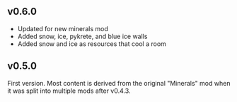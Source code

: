 ## v0.6.0

* Updated for new minerals mod
* Added snow, ice, pykrete, and blue ice walls
* Added snow and ice as resources that cool a room

## v0.5.0

First version. Most content is derived from the original "Minerals" mod when it was split into multiple mods after v0.4.3.
